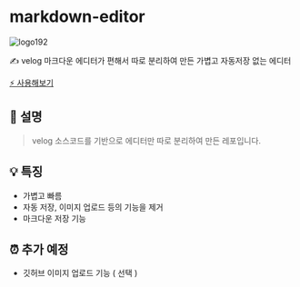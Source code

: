 # markdown-editor
![logo192](https://user-images.githubusercontent.com/32125218/84594542-0a52a980-ae8e-11ea-9648-432744eca5cc.png)

✍️ velog 마크다운 에디터가 편해서 따로 분리하여 만든 가볍고 자동저장 없는 에디터

[⚡ 사용해보기](https://cjaewon.github.io/markdown-editor/)

## 📙 설명
> velog 소스코드를 기반으로 에디터만 따로 분리하여 만든 레포입니다.

## 💡 특징
- 가볍고 빠름
- 자동 저장, 이미지 업로드 등의 기능을 제거
- 마크다운 저장 기능

## ⏰ 추가 예정
- 깃허브 이미지 업로드 기능 ( 선택 )
